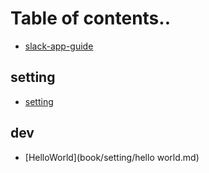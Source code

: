# Table of contents..

* [slack-app-guide](README.md)


## setting
* [setting](book/setting/setting.md)


## dev
* [HelloWorld](book/setting/hello world.md)